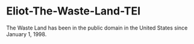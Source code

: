 # Eliot-The-Waste-Land-TEI
The Waste Land has been in the public domain in the United States since January 1, 1998. 

